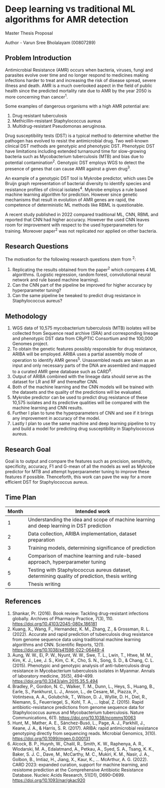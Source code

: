 # Deep learning vs traditional ML algorithms for AMR detection

Master Thesis Proposal

Author - Varun Sree Bholalayam (00807289)


## Problem Introduction

Antimicrobial Resistance (AMR) occurs when bacteria, viruses, fungi and parasites evolve over time and no longer respond to medicines making infections harder to treat and increasing the risk of disease spread, severe illness and death. AMR is a much overlooked aspect in the field of public health since the predicted mortality rate due to AMR by the year 2050 is more concerning than cancer<sup>1</sup>.

Some examples of dangerous organisms with a high AMR potential are:

1. Drug resistant tuberculosis
2. Methicillin-resistant Staphylococcus aureus
3. Multidrug-resistant Pseudomonas aeruginosa.

Drug susceptibility tests (DST) is a typical method to determine whether the pathogen has evolved to resist the antimicrobial drug. Two well-known clinical DST methods are genotypic and phenotypic DST. Phenotypic DST have limitations including extended turnaround time for slow-growing bacteria such as Mycobacterium tuberculosis (MTB) and bias due to potential contamination<sup>2</sup>. Genotypic DST employs WGS to detect the presence of genes that can cause AMR against a given drug<sup>3</sup>.

An example of a genotypic DST tool is Mykrobe predictor, which uses De Bruijn graph representation of bacterial diversity to identify species and resistance profiles of clinical isolates<sup>4</sup>. Mykrobe employs a rule based machine learning algorithm for prediction. However since genetic mechanisms that result in evolution of AMR genes are rapid, the competence of deterministic ML methods like RBML is questionable. 

A recent study published in 2022 compared traditional ML, CNN, RBML and reported that CNN had higher accuracy. However the used CNN leaves room for improvement with respect to the used hyperparameters for training. Moreover paper<sup>2</sup> was not replicated nor applied on other bacteria.


## Research Questions

The motivation for the following research questions stem from <sup>2</sup>:

1. Replicating the results obtained from the paper<sup>2</sup> which compares 4 ML algorithms. (Logistic regression, random forest, convolutional neural network and rule based machine learning). 
2. Can the CNN part of the pipeline be improved for higher accuracy by hyperparameter tuning?
3. Can the same pipeline be tweaked to predict drug resistance in Staphylococcus aureus?


## Methodology

1. WGS data of 10,575 mycobacterium tuberculosis (MTB) isolates will be collected from Sequence read archive (SRA) and corresponding lineage and phenotypic DST data from CRyPTIC Consortium and the 100,000 Genomes project.
2. To obtain the  genetic features possibly responsible for drug resistance, ARIBA will be employed. ARIBA uses a partial assembly mode of operation to identify AMR genes<sup>5</sup>. Unassembled reads are taken as an input and only necessary parts of the DNA are assembled and mapped to a curated AMR gene database such as CARD<sup>6</sup>. 
3. Output of ARIBA  combined with the lineage data should serve as the dataset for LR and RF and thereafter CNN.
4. Both of the machine learning and the CNN models will be trained with the datasets and the quality of the predictions will be evaluated.
5. Mykrobe predictor can be used to predict drug resistance of these 10,575 isolates and its predictive qualities will be compared with the machine learning and CNN results.
6. Further I plan to tune the hyperparameters of CNN and see if it brings any improvement in accuracy of the model.
7. Lastly I plan to use the same machine and deep learning pipeline to try and build a model for predicting drug susceptibility in Staphylococcus aureus.


## Research Goal

Goal is to output and compare the features such as precision, sensitivity, specificity, accuracy, F1 and G-mean of all the models as well as Mykrobe predictor for MTB and attempt hyperparameter tuning to improve these features if possible. Thenceforth, this work can pave the way for a more efficient DST for Staphylococcus aureus.


## Time Plan

| Month | Intended work |
| --- | --- |
| 1 | Understanding the idea and scope of machine learning and deep learning in DST prediction|
| 2 | Data collection, ARIBA implementation, dataset preparation |
| 3 | Training models, determining significance of prediction |
| 4 | Comparison of machine learning and rule-based approach, hyperparameter tuning |
| 5 | Testing with Staphylococcus aureus dataset, determining quality of prediction, thesis writing |
| 6 | Thesis writing |


## References

1. Shankar, Pr. (2016). Book review: Tackling drug-resistant infections globally. Archives of Pharmacy Practice, 7(3), 110. https://doi.org/10.4103/2045-080x.186181
2. Kuang, X., Wang, F., Hernandez, K. M., Zhang, Z., & Grossman, R. L. (2022). Accurate and rapid prediction of tuberculosis drug resistance from genome sequence data using traditional machine learning algorithms and CNN. Scientific Reports, 12(1). https://doi.org/10.1038/s41598-022-06449-4
3. Aung, W. W., Ei, P. W., Nyunt, W. W., Swe, T. L., Lwin, T., Htwe, M. M., Kim, K. J., Lee, J. S., Kim, C. K., Cho, S. N., Song, S. D., & Chang, C. L. (2015). Phenotypic and genotypic analysis of anti-tuberculosis drug resistance in Mycobacterium tuberculosis isolates in Myanmar. Annals of laboratory medicine, 35(5), 494–499. https://doi.org/10.3343/alm.2015.35.5.494
4. Bradley, P., Gordon, N. C., Walker, T. M., Dunn, L., Heys, S., Huang, B., Earle, S., Pankhurst, L. J., Anson, L., de Cesare, M., Piazza, P., Votintseva, A. A., Golubchik, T., Wilson, D. J., Wyllie, D. H., Diel, R., Niemann, S., Feuerriegel, S., Kohl, T. A., … Iqbal, Z. (2015). Rapid antibiotic-resistance predictions from genome sequence data for Staphylococcus aureus and Mycobacterium tuberculosis. Nature Communications, 6(1). https://doi.org/10.1038/ncomms10063
5. Hunt, M., Mather, A. E., Sánchez-Busó, L., Page, A. J., Parkhill, J., Keane, J. A., & Harris, S. R. (2017). ARIBA: rapid antimicrobial resistance genotyping directly from sequencing reads. Microbial Genomics, 3(10). https://doi.org/10.1099/mgen.0.000131
6. Alcock, B. P., Huynh, W., Chalil, R., Smith, K. W., Raphenya, A. R., Wlodarski, M. A., Edalatmand, A., Petkau, A., Syed, S. A., Tsang, K. K., Baker, S. J. C., Dave, M., McCarthy, M. C., Mukiri, K. M., Nasir, J. A., Golbon, B., Imtiaz, H., Jiang, X., Kaur, K., … McArthur, A. G. (2022). CARD 2023: expanded curation, support for machine learning, and resistome prediction at the Comprehensive Antibiotic Resistance Database. Nucleic Acids Research, 51(D1), D690–D699. https://doi.org/10.1093/nar/gkac920

